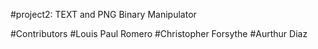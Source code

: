 #project2: TEXT and PNG Binary Manipulator

#Contributors
#Louis Paul Romero
#Christopher Forsythe
#Aurthur Diaz
